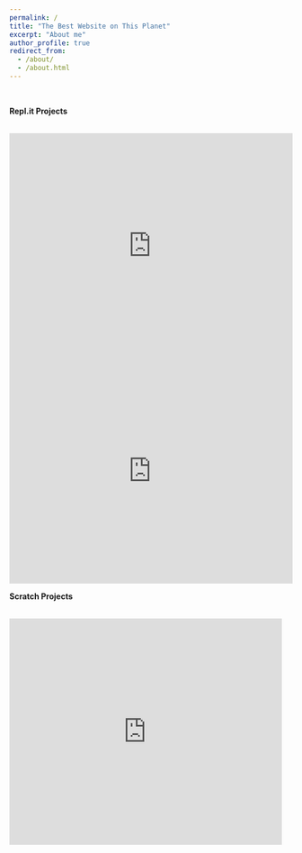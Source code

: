 ```yaml
---
permalink: /
title: "The Best Website on This Planet"
excerpt: "About me"
author_profile: true
redirect_from: 
  - /about/
  - /about.html
---
```

<br>

<b> Repl.it Projects </b>

<br>

<iframe height="400px" width="100%" src="https://repl.it/@BaileyScott/Chat-Bot?lite=true" scrolling="no" frameborder="no" allowtransparency="true" allowfullscreen="true" sandbox="allow-forms allow-pointer-lock allow-popups allow-same-origin allow-scripts allow-modals"></iframe>

<br>

<iframe height="400px" width="100%" src="https://repl.it/@BaileyScott/number-game?lite=true" scrolling="no" frameborder="no" allowtransparency="true" allowfullscreen="true" sandbox="allow-forms allow-pointer-lock allow-popups allow-same-origin allow-scripts allow-modals"></iframe>

<br>

<b> Scratch Projects </b>

<br>

<iframe src="https://scratch.mit.edu/projects/331277295/embed" allowtransparency="true" width="485" height="402" frameborder="0" scrolling="no" allowfullscreen></iframe>

<br>




